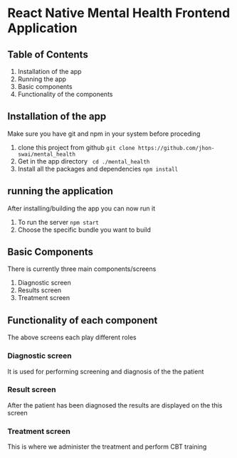 # React Native Mental Health Frontend Application

## Table of Contents
1. Installation of the app
2. Running the app
3. Basic components
4. Functionality of the components 

## Installation of the app
Make sure you have git and npm in your system before proceding 
1. clone this project from github
``` git clone https://github.com/jhon-swai/mental_health ```
2. Get in the app directory 
``` cd ./mental_health```
3. Install all the packages and dependencies 
``` npm install ```

## running the application
After installing/building the app you can now run it 
1. To run the server 
``` npm start ```
2. Choose the specific bundle you want to build 

## Basic Components 
There is currently three main components/screens 
1. Diagnostic screen
2. Results screen
3. Treatment screen

## Functionality of each component
The above screens each play different roles 
### Diagnostic screen 
It is used for performing screening and diagnosis of the the patient 
### Result screen 
After the patient has been diagnosed the results are displayed on the this screen
### Treatment screen
This is where we administer the treatment and perform CBT training